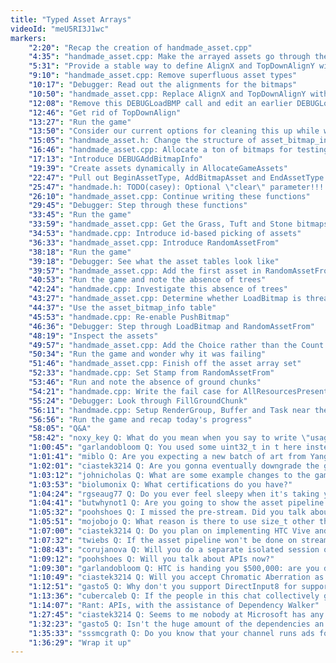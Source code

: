 ```yaml
---
title: "Typed Asset Arrays"
videoId: "meU5RI3J1wc"
markers:
    "2:20": "Recap the creation of handmade_asset.cpp"
    "4:35": "handmade_asset.cpp: Make the arrayed assets go through the asset system"
    "5:31": "Provide a stable way to define AlignX and TopDownAlignY with the bitmaps"
    "9:10": "handmade_asset.cpp: Remove superfluous asset types"
    "10:17": "Debugger: Read out the alignments for the bitmaps"
    "10:50": "handmade_asset.cpp: Replace AlignX and TopDownAlignY with AlignPercentage for each asset type"
    "12:08": "Remove this DEBUGLoadBMP call and edit an earlier DEBUGLoadBMP call to take into account these changes to AlignPercentage"
    "12:46": "Get rid of TopDownAlign"
    "13:27": "Run the game"
    "13:50": "Consider our current options for cleaning this up while we still don't have a pack file"
    "15:05": "handmade_asset.h: Change the structure of asset_bitmap_info"
    "16:46": "handmade_asset.cpp: Allocate a ton of bitmaps for testing purposes"
    "17:13": "Introduce DEBUGAddBitmapInfo"
    "19:39": "Create assets dynamically in AllocateGameAssets"
    "22:47": "Pull out BeginAssetType, AddBitmapAsset and EndAssetType into functions"
    "25:47": "handmade.h: TODO(casey): Optional \"clear\" parameter!!!!"
    "26:10": "handmade_asset.cpp: Continue writing these functions"
    "29:45": "Debugger: Step through these functions"
    "33:45": "Run the game"
    "33:59": "handmade_asset.cpp: Get the Grass, Tuft and Stone bitmaps using this new system"
    "34:53": "handmade.cpp: Introduce id-based picking of assets"
    "36:33": "handmade_asset.cpp: Introduce RandomAssetFrom"
    "38:18": "Run the game"
    "39:18": "Debugger: See what the asset tables look like" 
    "39:57": "handmade_asset.cpp: Add the first asset in RandomAssetFrom"
    "40:53": "Run the game and note the absence of trees"
    "42:24": "handmade.cpp: Investigate this absence of trees"
    "43:27": "handmade_asset.cpp: Determine whether LoadBitmap is thread-safe"
    "44:37": "Use the asset_bitmap_info table"
    "45:53": "handmade.cpp: Re-enable PushBitmap"
    "46:36": "Debugger: Step through LoadBitmap and RandomAssetFrom"
    "48:19": "Inspect the assets"
    "49:57": "handmade_asset.cpp: Add the Choice rather than the Count in RandomAssetFrom"
    "50:34": "Run the game and wonder why it was failing"
    "51:46": "handmade_asset.cpp: Finish off the asset array set"
    "52:33": "handmade.cpp: Set Stamp from RandomAssetFrom"
    "53:46": "Run and note the absence of ground chunks"
    "54:21": "handmade.cpp: Write the fail case for AllResourcesPresent"
    "55:24": "Debugger: Look through FillGroundChunk"
    "56:11": "handmade.cpp: Setup RenderGroup, Buffer and Task near the top of FillGroundChunk"
    "56:56": "Run the game and recap today's progress"
    "58:05": "Q&A"
    "58:42": "noxy_key Q: What do you mean when you say to write \"usage code first\"? Also, is there any special handling of Asset 0? I am unclear on this"
    "1:00:45": "garlandobloom Q: You used some uint32_t in t here instead of uint32"
    "1:01:41": "miblo Q: Are you expecting a new batch of art from Yangtian?"
    "1:02:01": "ciastek3214 Q: Are you gonna eventually downgrade the graphics to stir up some controversy and get the game talked about on NeoGAF and Reddit?"
    "1:03:12": "johnicholas Q: What are some example changes to the gameplay that would require changes to the tags?"
    "1:03:53": "biolumonix Q: What certifications do you have?"
    "1:04:24": "rgseaug77 Q: Do you ever feel sleepy when it's taking you a long time to solve a bug?"
    "1:04:41": "butwhynot1 Q: Are you going to show the asset pipeline tools programming on stream?"
    "1:05:32": "poohshoes Q: I missed the pre-stream. Did you talk about APIs like you said you would on twitter?"
    "1:05:51": "mojobojo Q: What reason is there to use size_t other than int32 or uint32?"
    "1:07:00": "ciastek3214 Q: Do you plan on implementing HTC Vive and Lighthouse support for whatever reason?"
    "1:07:32": "twiebs Q: If the asset pipeline won't be done on stream, will you still release the source for it?"
    "1:08:43": "corujanova Q: Will you do a separate isolated session on databases (mentioned yesterday)? I would love to hear your thoughts on that"
    "1:09:12": "poohshoes Q: Will you talk about APIs now?"
    "1:09:30": "garlandobloom Q: HTC is handing you $500,000: are you doing Vive support now? Hmm? HMMM??"
    "1:10:49": "ciastek3214 Q: Will you accept Chromatic Aberration as the best post-processing thing ever conceived?"
    "1:12:51": "gasto5 Q: Why don't you support DirectInput8 for supporting good old USB controllers, instead of just Xbox360 controllers?"
    "1:13:36": "cubercaleb Q: If the people in this chat collectively give you $500K, will you implement VR?"
    "1:14:07": "Rant: APIs, with the assistance of Dependency Walker"
    "1:27:45": "ciastek3214 Q: Seems to me nobody at Microsoft has any idea about why Windows is still even working properly"
    "1:32:23": "gasto5 Q: Isn't the huge amount of the dependencies an inevitability of complex software like a modern full OS for productivity desktop?"
    "1:35:33": "sssmcgrath Q: Do you know that your channel runs ads for an eSports gambling site?"
    "1:36:29": "Wrap it up"
---
```

